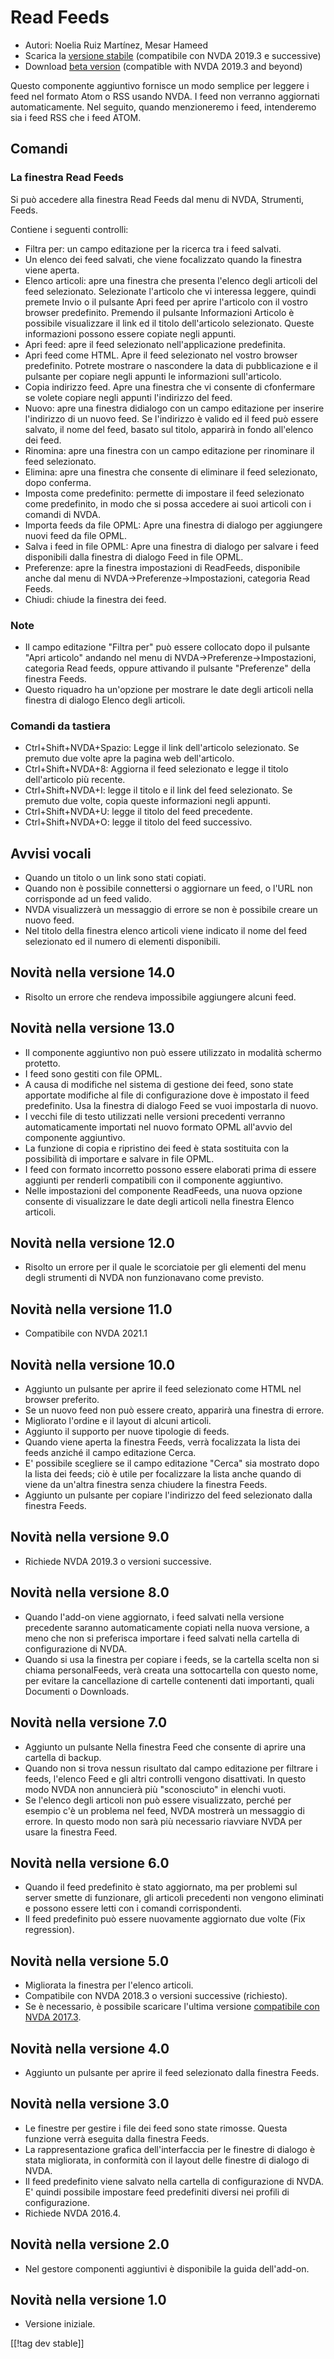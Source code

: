 # Read Feeds #

* Autori: Noelia Ruiz Martínez, Mesar Hameed
* Scarica la [versione stabile][1] (compatibile con NVDA 2019.3 e
  successive)
* Download [beta version][2] (compatible with NVDA 2019.3 and beyond)

Questo componente aggiuntivo fornisce un modo semplice per leggere i feed
nel formato Atom o RSS usando NVDA. I feed non verranno aggiornati
automaticamente. Nel seguito, quando menzioneremo i feed, intenderemo sia i
feed RSS che i feed ATOM.

## Comandi ##

### La finestra Read Feeds ###

Si può accedere alla finestra  Read Feeds dal menu di NVDA, Strumenti,
Feeds.

Contiene  i seguenti controlli:

* Filtra per: un campo editazione per la ricerca tra i feed salvati.
* Un elenco dei feed salvati, che viene focalizzato quando la finestra viene
  aperta.
* Elenco articoli: apre una finestra che presenta l'elenco degli articoli
  del feed selezionato. Selezionate l'articolo che vi interessa leggere,
  quindi premete Invio o il pulsante Apri feed per aprire l'articolo con il
  vostro browser predefinito. Premendo il pulsante Informazioni Articolo è
  possibile visualizzare il link ed il titolo dell'articolo
  selezionato. Queste informazioni possono essere copiate negli appunti.
* Apri feed: apre il feed selezionato nell'applicazione predefinita.
* Apri feed come HTML. Apre il feed selezionato nel vostro browser
  predefinito. Potrete mostrare o nascondere la data di pubblicazione e il
  pulsante per copiare negli appunti le informazioni sull'articolo.
* Copia indirizzo feed. Apre una finestra che vi consente di cfonfermare se
  volete copiare negli appunti l'indirizzo del feed.
* Nuovo: apre una finestra didialogo con un campo editazione per inserire
  l'indirizzo  di un nuovo feed. Se l'indirizzo è valido ed il feed può
  essere salvato, il nome del  feed, basato sul titolo, apparirà in fondo
  all'elenco dei feed.
* Rinomina: apre una finestra con un campo editazione per rinominare il feed
  selezionato.
* Elimina: apre una finestra che consente di eliminare il feed selezionato,
  dopo conferma.
* Imposta come predefinito: permette di impostare il feed selezionato come
  predefinito, in modo che si possa accedere ai suoi articoli con i comandi
  di NVDA.
* Importa feeds da file OPML: Apre una finestra di dialogo per aggiungere
  nuovi feed da file OPML.
* Salva i  feed in file  OPML: Apre una finestra di dialogo per salvare i
  feed disponibili dalla finestra di dialogo Feed in file OPML.
* Preferenze: apre la finestra impostazioni di ReadFeeds, disponibile anche
  dal menu di NVDA->Preferenze->Impostazioni, categoria Read Feeds.
* Chiudi: chiude la finestra dei feed.

### Note #####

* Il campo editazione "Filtra per" può essere collocato dopo il pulsante
  "Apri articolo" andando nel menu di NVDA->Preferenze->Impostazioni,
  categoria Read feeds, oppure attivando il pulsante "Preferenze" della
  finestra Feeds.
* Questo riquadro  ha un'opzione per mostrare le date degli articoli nella
  finestra di dialogo Elenco degli articoli.


### Comandi da tastiera ###

* Ctrl+Shift+NVDA+Spazio: Legge il link dell'articolo selezionato. Se
  premuto due volte apre la pagina web dell'articolo.
* Ctrl+Shift+NVDA+8: Aggiorna il feed selezionato e legge il titolo
  dell'articolo più recente.
* Ctrl+Shift+NVDA+I: legge il titolo e il link del feed selezionato. Se
  premuto due volte, copia queste informazioni negli appunti.
* Ctrl+Shift+NVDA+U: legge il titolo del feed precedente.
* Ctrl+Shift+NVDA+O: legge il titolo del feed successivo.

## Avvisi vocali ##

* Quando un titolo o un link sono stati copiati.
* Quando non è possibile connettersi o aggiornare un feed, o l'URL non
  corrisponde ad un feed valido.
* NVDA visualizzerà un messaggio di errore se non è possibile creare un
  nuovo feed.
* Nel titolo della finestra elenco articoli viene indicato il nome del feed
  selezionato ed il numero di elementi disponibili.

## Novità nella versione 14.0

* Risolto un errore che rendeva impossibile aggiungere alcuni feed.

## Novità nella versione 13.0

* Il componente aggiuntivo non può essere utilizzato in modalità schermo
  protetto.
* I feed sono gestiti con file OPML.
* A causa di modifiche nel sistema di gestione dei feed, sono state
  apportate modifiche al file di configurazione dove è impostato il feed
  predefinito. Usa la finestra di dialogo Feed se vuoi impostarla di nuovo.
* I vecchi file di testo utilizzati nelle versioni precedenti verranno
  automaticamente importati nel nuovo formato OPML all'avvio del componente
  aggiuntivo.
* La funzione di copia e ripristino dei feed è stata sostituita con la
  possibilità di importare e salvare in file OPML.
* I feed con formato incorretto possono essere elaborati prima di essere
  aggiunti per renderli compatibili con il componente aggiuntivo.
* Nelle impostazioni del componente ReadFeeds, una nuova opzione consente di
  visualizzare le date degli articoli nella finestra Elenco articoli.

## Novità nella versione 12.0

* Risolto un errore per il quale le scorciatoie per gli elementi del menu
  degli strumenti di NVDA non funzionavano come previsto.

## Novità nella versione 11.0

* Compatibile con NVDA 2021.1

## Novità nella versione 10.0 ##

* Aggiunto un pulsante per aprire il feed selezionato come HTML nel browser
  preferito.
* Se un nuovo feed non può essere creato, apparirà una finestra di errore.
* Migliorato l'ordine e il layout di alcuni articoli.
* Aggiunto il supporto per nuove tipologie di feeds.
* Quando viene aperta la finestra Feeds, verrà focalizzata la lista dei
  feeds anziché il campo editazione Cerca.
* E' possibile scegliere se il campo editazione "Cerca" sia mostrato dopo la
  lista dei feeds; ciò è utile per focalizzare la lista anche quando di
  viene da un'altra finestra senza chiudere la finestra Feeds.
* Aggiunto un pulsante per copiare l'indirizzo del feed selezionato dalla
  finestra Feeds.

## Novità nella versione 9.0 ##

* Richiede NVDA 2019.3 o versioni successive.

## Novità nella versione 8.0 ##

* Quando l'add-on viene aggiornato, i feed salvati nella versione precedente
  saranno automaticamente copiati nella nuova versione, a meno che non si
  preferisca importare i feed salvati nella cartella di configurazione di
  NVDA.
* Quando si usa la finestra per copiare i feeds, se la cartella scelta non
  si chiama personalFeeds, verà creata una sottocartella con questo nome,
  per evitare la cancellazione di cartelle contenenti dati importanti, quali
  Documenti o Downloads.

## Novità nella versione 7.0 ##

* Aggiunto un pulsante Nella finestra Feed che consente di aprire una
  cartella di backup.
* Quando non si trova nessun risultato dal campo editazione per filtrare i
  feeds, l'elenco Feed e gli altri controlli vengono disattivati. In questo
  modo NVDA non annuncierà più "sconosciuto" in elenchi vuoti.
* Se l'elenco degli articoli non può essere visualizzato, perché per esempio
  c'è un problema nel feed, NVDA mostrerà un messaggio di errore. In questo
  modo non sarà più necessario riavviare NVDA per usare la finestra Feed.

## Novità nella versione 6.0 ##

* Quando il feed predefinito è stato aggiornato, ma per problemi sul server
  smette di funzionare, gli articoli precedenti non vengono eliminati e
  possono essere letti con i comandi corrispondenti.
* Il feed predefinito può essere nuovamente aggiornato due volte (Fix
  regression).

## Novità nella versione 5.0 ##

* Migliorata la finestra per l'elenco articoli.
* Compatibile con NVDA 2018.3 o versioni successive (richiesto).
* Se è necessario, è possibile scaricare l'ultima versione [compatibile con
  NVDA 2017.3][3].

## Novità nella versione 4.0 ##

* Aggiunto un pulsante per aprire il feed selezionato dalla finestra Feeds.

## Novità nella versione 3.0 ##

* Le finestre per gestire i file dei feed sono state rimosse. Questa
  funzione verrà eseguita dalla finestra Feeds.
* La rappresentazione grafica dell'interfaccia per le finestre di dialogo è
  stata migliorata, in conformità con il layout delle finestre di dialogo di
  NVDA.
* Il feed predefinito viene salvato nella cartella di configurazione di
  NVDA. E' quindi possibile impostare feed predefiniti diversi nei profili
  di configurazione.
* Richiede NVDA 2016.4.

## Novità nella versione 2.0 ##

* Nel gestore componenti aggiuntivi è disponibile la guida dell'add-on.

## Novità nella versione 1.0 ##

* Versione iniziale.

[[!tag dev stable]]

[1]: https://www.nvaccess.org/addonStore/legacy?file=readFeeds

[2]: https://www.nvaccess.org/addonStore/legacy?file=readFeeds-beta

[3]: https://www.nvaccess.org/addonStore/legacy?file=rf-o
